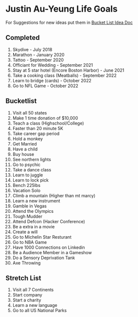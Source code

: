 # Justin Au-Yeung Life Goals 
For Suggestions for new ideas put them in [Bucket List Idea Doc](https://docs.google.com/document/d/1mr2loKbFlh8Y5DQQ4mg4Q0CP9Uzng-uLfvdrehrqDG4/edit?usp=sharing) 

## Completed 
1. Skydive - July 2018
2. Marathon - January 2020
3. Tattoo - September 2020
4. Officiant for Wedding - September 2021
5. Stay at 5 star hotel (Encore Boston Harbor) - June 2021
6. Take a cooking class (Meatballs) - September 2022
7. Learn to bridge (cards) - October 2022
8. Go to NFL Game - October 2022

## Bucketlist 
1. Visit all 50 states
2. Make 1 time donation of $10,000
3. Teach a class (Highschool/College)
4. Faster than 20 minute 5K
5. Take career gap period
6. Hold a monkey
7. Get Married
8. Have a child
9. Buy house
10. See northern lights
11. Go to psychic
12. Take a dance class
13. Learn to juggle
14. Learn to lock pick
15. Bench 225lbs
16. Vacation Solo
17. Climb a mountain (Higher than mt marcy)
18. Learn a new instrument
19. Gamble in Vegas
20. Attend the Olympics
21. Tough Mudder
22. Attend Defcon (Hacker Conference)
23. Be a extra in a movie
24. Create a will
25. Go to Michelin Star Resturant
26. Go to NBA Game
27. Have 1000 Connections on Linkedin
28. Be a Audience Member in a Gameshow
29. Do a Sensory Deprivation Tank
30. Axe Throwing

## Stretch List
1. Visit all 7 Continents
2. Start company 
3. Start a charity
4. Learn a new language
5. Go to all US National Parks
